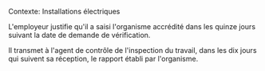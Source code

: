 Contexte: Installations électriques

L'employeur justifie qu'il a saisi l'organisme accrédité dans les quinze jours suivant la date de demande de vérification.

Il transmet à l'agent de contrôle de l'inspection du travail, dans les dix jours qui suivent sa réception, le rapport établi par l'organisme.